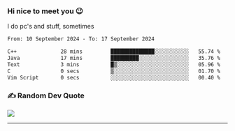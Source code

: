### Hi nice to meet you 😉 

I do pc's and stuff, sometimes

<!--START_SECTION:waka-->

```txt
From: 10 September 2024 - To: 17 September 2024

C++              28 mins         ██████████████░░░░░░░░░░░   55.74 %
Java             17 mins         █████████░░░░░░░░░░░░░░░░   35.76 %
Text             3 mins          █▒░░░░░░░░░░░░░░░░░░░░░░░   05.96 %
C                0 secs          ▒░░░░░░░░░░░░░░░░░░░░░░░░   01.70 %
Vim Script       0 secs          ░░░░░░░░░░░░░░░░░░░░░░░░░   00.40 %
```

<!--END_SECTION:waka-->

### ✍️ Random Dev Quote
![](https://quotes-github-readme.vercel.app/api?type=horizontal&theme=dark)

---
